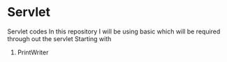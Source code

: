 # Servlet
Servlet codes
In this repository I will be using basic which will be required through out the servlet
Starting with
1. PrintWriter
